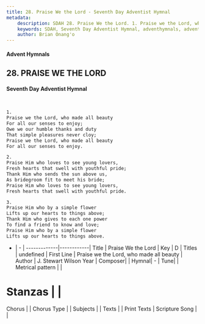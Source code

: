 ```yaml
---
title: 28. Praise We the Lord - Seventh Day Adventist Hymnal
metadata:
    description: SDAH 28. Praise We the Lord. 1. Praise we the Lord, who made all beauty For all our senses to enjoy; Owe we our humble thanks and duty That simple pleasures never cloy; Praise we the Lord, who made all beauty For all our senses to enjoy.
    keywords: SDAH, Seventh Day Adventist Hymnal, adventhymnals, advent hymnals, Praise We the Lord, Praise we the Lord, who made all beauty 
    author: Brian Onang'o
---
```


#### Advent Hymnals
## 28. PRAISE WE THE LORD
#### Seventh Day Adventist Hymnal

```txt


1.
Praise we the Lord, who made all beauty
For all our senses to enjoy;
Owe we our humble thanks and duty
That simple pleasures never cloy;
Praise we the Lord, who made all beauty
For all our senses to enjoy.

2.
Praise Him who loves to see young lovers,
Fresh hearts that swell with youthful pride;
Thank Him who sends the sun above us,
As bridegroom fit to meet his bride;
Praise Him who loves to see young lovers,
Fresh hearts that swell with youthful pride.

3.
Praise Him who by a simple flower
Lifts up our hearts to things above;
Thank Him who gives to each one power
To find a friend to know and love;
Praise Him who by a simple flower
Lifts up our hearts to things above.


```

- |   -  |
-------------|------------|
Title | Praise We the Lord |
Key | D |
Titles | undefined |
First Line | Praise we the Lord, who made all beauty |
Author | J. Stewart Wilson
Year | 
Composer|  |
Hymnal|  - |
Tune|  |
Metrical pattern | |
# Stanzas |  |
Chorus |  |
Chorus Type |  |
Subjects |  |
Texts |  |
Print Texts | 
Scripture Song |  |
  
